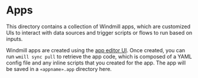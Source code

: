 # Apps

This directory contains a collection of Windmill apps, which are customized UIs to interact with data sources and trigger scripts or flows to run based on inputs.

Windmill apps are created using the [app editor UI](https://www.windmill.dev/docs/apps/app_editor). Once created, you can run `wmill sync pull` to retrieve the app code, which is composed of a YAML config file and any inline scripts that you created for the app. The app will be saved in a `«appname».app` directory here.
